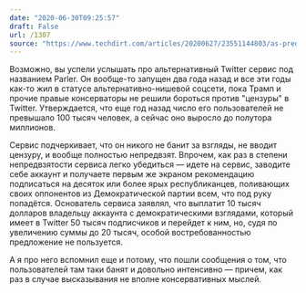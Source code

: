 ```yaml
---
date: "2020-06-30T09:25:57"
draft: False
url: /1307
source: "https://www.techdirt.com/articles/20200627/23551144803/as-predicted-parler-is-banning-users-it-doesnt-like.shtml"
---
```


Возможно, вы успели услышать про альтернативный Twitter сервис под названием Parler. Он вообще-то запущен два года назад и все эти годы как-то жил в статусе альтернативно-нишевой соцсети, пока Трамп и прочие правые консерваторы не решили бороться против "цензуры" в Twitter. Утверждается, что еще год назад число его пользователей не превышало 100 тысяч человек, а сейчас оно выросло до полутора миллионов.

Сервис подчеркивает, что он никого не банит за взгляды, не вводит цензуру, и вообще полностью непредвзят. Впрочем, как раз в степени непредвзятости сервиса легко убедиться — идете на сервис, заводите себе аккаунт и получаете первым же экраном рекомендацию подписаться на десяток или более ярых республиканцев, поливающих своих оппонентов из Демократической партии всем, что под руку попадётся. Основатель сервиса заявлял, что выплатит 10 тысяч долларов владельцу аккаунта с демократическими взглядами, который имеет в Twitter 50 тысяч подписчиков и перейдет к ним, но, судя по увеличению суммы до 20 тысяч, особой востребованностью предложение не пользуется.

А я про него вспомнил еще и потому, что пошли сообщения о том, что пользователей там таки банят и довольно интенсивно — причем, как раз в случае высказывания не вполне консервативных мыслей.
